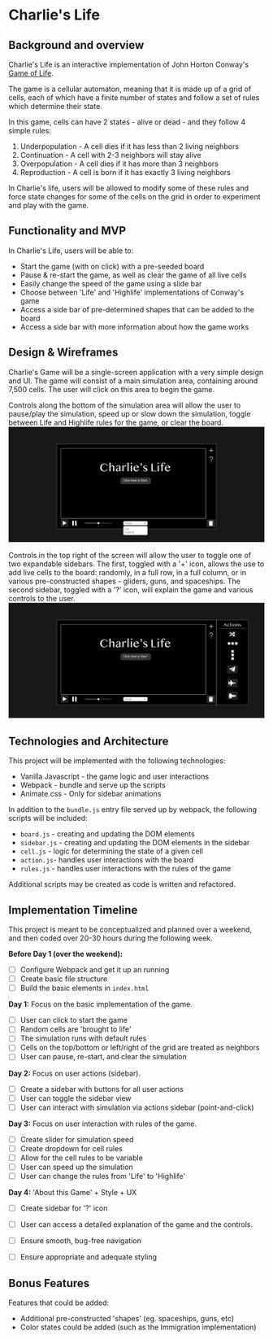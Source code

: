 # Charlie's Life

## Background and overview
Charlie's Life is an interactive implementation of John Horton Conway's [Game of Life](https://en.wikipedia.org/wiki/Conway%27s_Game_of_Life).

The game is a cellular automaton, meaning that it is made up of a grid of cells, each of which have a finite number of states and follow a set of rules which determine their state.

In this game, cells can have 2 states - alive or dead - and they follow 4 simple rules:
1. Underpopulation - A cell dies if it has less than 2 living neighbors
2. Continuation - A cell with 2-3 neighbors will stay alive
3. Overpopulation - A cell dies if it has more than 3 neighbors
4. Reproduction - A cell is born if it has exactly 3 living neighbors

In Charlie's life, users will be allowed to modify some of these rules and force state changes for some of the cells on the grid in order to experiment and play with the game.

## Functionality and MVP

In Charlie's Life, users will be able to:
* Start the game (with on click) with a pre-seeded board
* Pause & re-start the game, as well as clear the game of all live cells
* Easily change the speed of the game using a slide bar
* Choose between 'Life' and 'Highlife' implementations of Conway's game
* Access a side bar of pre-determined shapes that can be added to the board
* Access a side bar with more information about how the game works

## Design & Wireframes

Charlie's Game will be a single-screen application with a very simple design and UI. The game will consist of a main simulation area, containing around 7,500 cells. The user will click on this area to begin the game.

Controls along the bottom of the simulation area will allow the user to pause/play the simulation, speed up or slow down the simulation, toggle between Life and Highlife rules for the game, or clear the board.
![Game of Life - Main](assets/GameOfLife_Main.png)

Controls in the top right of the screen will allow the user to toggle one of two expandable sidebars. The first, toggled with a '+' icon, allows the use to add live cells to the board: randomly, in a full row, in a full column, or in various pre-constructed shapes - gliders, guns, and spaceships. The second sidebar, toggled with a '?' icon, will explain the game and various controls to the user.
![Game of Life - Sidebar](assets/GameOfLife_Sidebar.png)

## Technologies and Architecture
This project will be implemented with the following technologies:
* Vanilla Javascript - the game logic and user interactions
* Webpack - bundle and serve up the scripts
* Animate.css - Only for sidebar animations

In addition to the `bundle.js` entry file served up by webpack, the following scripts will be included:

* `board.js` - creating and updating the DOM elements
* `sidebar.js` - creating and updating the DOM elements in the sidebar
* `cell.js` - logic for determining the state of a given cell
* `action.js`- handles user interactions with the board
* `rules.js` - handles user interactions with the rules of the game

Additional scripts may be created as code is written and refactored.

## Implementation Timeline
This project is meant to be conceptualized and planned over a weekend, and then coded over 20-30 hours during the following week.

**Before Day 1 (over the weekend):**
- [ ] Configure Webpack and get it up an running
- [ ] Create basic file structure
- [ ] Build the basic elements in `index.html`

**Day 1:** Focus on the basic implementation of the game.
- [ ] User can click to start the game
- [ ] Random cells are 'brought to life'
- [ ] The simulation runs with default rules
- [ ] Cells on the top/bottom or left/right of the grid are treated as neighbors
- [ ] User can pause, re-start, and clear the simulation

**Day 2:** Focus on user actions (sidebar).
- [ ] Create a sidebar with buttons for all user actions
- [ ] User can toggle the sidebar view
- [ ] User can interact with simulation via actions sidebar (point-and-click)

**Day 3:** Focus on user interaction with rules of the game.
- [ ] Create slider for simulation speed
- [ ] Create dropdown for cell rules
- [ ] Allow for the cell rules to be variable
- [ ] User can speed up the simulation
- [ ] User can change the rules from 'Life' to 'Highlife'

**Day 4:** 'About this Game' + Style + UX
- [ ] Create sidebar for '?' icon
- [ ] User can access a detailed explanation of the game and the controls.
- [ ] Ensure smooth, bug-free navigation
- [ ] Ensure appropriate and adequate styling


## Bonus Features
Features that could be added:
 * Additional pre-constructed 'shapes' (eg. spaceships, guns, etc)
 * Color states could be added (such as the Immigration implementation)
